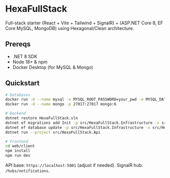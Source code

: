 # HexaFullStack
Full-stack starter (React + Vite + Tailwind + SignalR) + (ASP.NET Core 8, EF Core MySQL, MongoDB) using Hexagonal/Clean architecture.

## Prereqs
- .NET 8 SDK
- Node 18+ & npm
- Docker Desktop (for MySQL & Mongo)

## Quickstart
```bash
# Databases
docker run -d --name mysql -e MYSQL_ROOT_PASSWORD=your_pwd -e MYSQL_DATABASE=hexafullstack -p 3306:3306 mysql:8
docker run -d --name mongo -p 27017:27017 mongo:6

# Backend
dotnet restore HexaFullStack.sln
dotnet ef migrations add Init -p src/HexaFullStack.Infrastructure -s src/HexaFullStack.Api
dotnet ef database update -p src/HexaFullStack.Infrastructure -s src/HexaFullStack.Api
dotnet run --project src/HexaFullStack.Api

# Frontend
cd web/client
npm install
npm run dev
```
API base: `https://localhost:5001` (adjust if needed). SignalR hub: `/hubs/notifications`.
